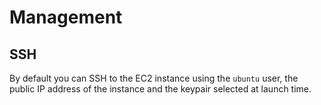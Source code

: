 # Management

## SSH

By default you can SSH to the EC2 instance using the `ubuntu` user,
the public IP address of the instance and the keypair selected at launch time.
